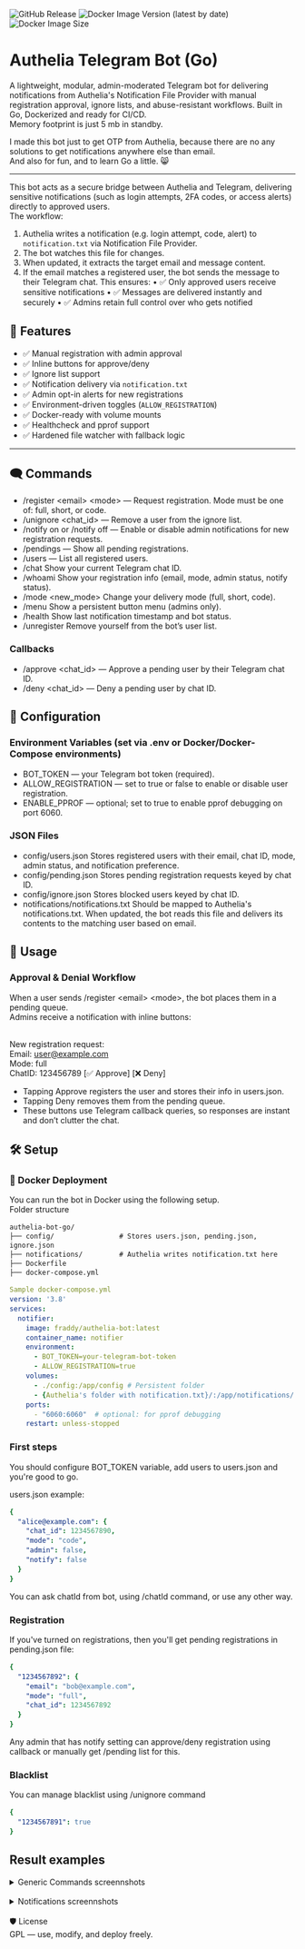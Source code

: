 ![GitHub Release](https://img.shields.io/github/v/release/fraddy91/authelia-bot-go)
![Docker Image Version (latest by date)](https://img.shields.io/docker/v/fraddy/authelia-bot?logo=docker&sort=date)
![Docker Image Size](https://img.shields.io/docker/image-size/fraddy/authelia-bot)

# Authelia Telegram Bot (Go)

A lightweight, modular, admin-moderated Telegram bot for delivering notifications from Authelia's Notification File Provider with manual registration approval, ignore lists, and abuse-resistant workflows. Built in Go, Dockerized and ready for CI/CD.
<br>Memory footprint is just 5 mb in standby.

I made this bot just to get OTP from Authelia, because there are no any solutions to get notifications anywhere else than email.
<br>And also for fun, and to learn Go a little. 😸

---

This bot acts as a secure bridge between Authelia and Telegram, delivering sensitive notifications (such as login attempts, 2FA codes, or access alerts) directly to approved users.
<br>The workflow:
1. 	Authelia writes a notification (e.g. login attempt, code, alert) to `notification.txt` via Notification File Provider.
2. 	The bot watches this file for changes.
3. 	When updated, it extracts the target email and message content.
4. 	If the email matches a registered user, the bot sends the message to their Telegram chat.
This ensures:
• 	✅ Only approved users receive sensitive notifications
• 	✅ Messages are delivered instantly and securely
• 	✅ Admins retain full control over who gets notified


## 🚀 Features

- ✅ Manual registration with admin approval
- ✅ Inline buttons for approve/deny
- ✅ Ignore list support
- ✅ Notification delivery via `notification.txt`
- ✅ Admin opt-in alerts for new registrations
- ✅ Environment-driven toggles (`ALLOW_REGISTRATION`)
- ✅ Docker-ready with volume mounts
- ✅ Healthcheck and pprof support
- ✅ Hardened file watcher with fallback logic

---

## 🗨️ Commands

- /register \<email> \<mode> — Request registration. Mode must be one of: full, short, or code.
- /unignore \<chat_id> — Remove a user from the ignore list.
- /notify on or /notify off — Enable or disable admin notifications for new registration requests.
- /pendings — Show all pending registrations.
- /users — List all registered users.
- /chat Show your current Telegram chat ID.
- /whoami Show your registration info (email, mode, admin status, notify status).
- /mode \<new_mode> Change your delivery mode (full, short, code).
- /menu Show a persistent button menu (admins only).
- /health Show last notification timestamp and bot status.
- /unregister Remove yourself from the bot’s user list.

### Callbacks

- /approve \<chat_id> — Approve a pending user by their Telegram chat ID.
- /deny \<chat_id> — Deny a pending user by chat ID.

## 🔨 Configuration

### Environment Variables (set via .env or Docker/Docker-Compose environments)

- BOT_TOKEN — your Telegram bot token (required).
- ALLOW_REGISTRATION — set to true or false to enable or disable user registration.
- ENABLE_PPROF — optional; set to true to enable pprof debugging on port 6060.

### JSON Files

- config/users.json
Stores registered users with their email, chat ID, mode, admin status, and notification preference.
- config/pending.json
Stores pending registration requests keyed by chat ID.
- config/ignore.json
Stores blocked users keyed by chat ID.
- notifications/notifications.txt
Should be mapped to Authelia's notifications.txt. When updated, the bot reads this file and delivers its contents to the matching user based on email.

## 👤 Usage

### Approval & Denial Workflow
When a user sends /register \<email> \<mode>, the bot places them in a pending queue.
<br>Admins receive a notification with inline buttons:

<br>New registration request:
<br>Email: user@example.com
<br>Mode: full
<br>ChatID: 123456789
[✅ Approve] [❌ Deny]

- Tapping Approve registers the user and stores their info in users.json.
- Tapping Deny removes them from the pending queue.
- These buttons use Telegram callback queries, so responses are instant and don’t clutter the chat.


## 🛠️ Setup

### 🐳 Docker Deployment
You can run the bot in Docker using the following setup.
<br>Folder structure
```
authelia-bot-go/
├── config/                # Stores users.json, pending.json, ignore.json
├── notifications/         # Authelia writes notification.txt here
├── Dockerfile
├── docker-compose.yml
```

```yml
Sample docker-compose.yml
version: '3.8'
services:
  notifier:
    image: fraddy/authelia-bot:latest
    container_name: notifier
    environment:
      - BOT_TOKEN=your-telegram-bot-token
      - ALLOW_REGISTRATION=true
    volumes:
      - ./config:/app/config # Persistent folder
      - {Authelia's folder with notification.txt}/:/app/notifications/ # Map to the Authelia's data folder with notification.txt
    ports:
      - "6060:6060"  # optional: for pprof debugging
    restart: unless-stopped
```

### First steps

You should configure BOT_TOKEN variable, add users to users.json and you're good to go.

users.json example:
```yml
{
  "alice@example.com": {
    "chat_id": 1234567890,
    "mode": "code",
    "admin": false,
    "notify": false
  }
}
```

You can ask chatId from bot, using /chatId command, or use any other way.

### Registration

If you've turned on registrations, then you'll get pending registrations in pending.json file:

```yml
{
  "1234567892": {
    "email": "bob@example.com",
    "mode": "full",
    "chat_id": 1234567892
  }
}
```

Any admin that has notify setting can approve/deny registration using callback or manually get /pending list for this.

### Blacklist

You can manage blacklist using /unignore command

```yml
{
  "1234567891": true
}
```

## Result examples

<details>
  <summary> Generic Commands screennshots </summary>

### Generic Commands example
![Example 1.](/assets/example1.png)
### Perdings, mode, whoami<br>
![Example 4.](/assets/example4.png)
</details>
<br>
<details>
  <summary> Notifications screennshots </summary>

### Generic Notification example<br>
![Example 2.](/assets/example2.png)
![Example 3.](/assets/example3.png)
### OTP Notification example<br>
![Example 5.](/assets/example5.png)
</details>
<br>
🛡️ License
<br>GPL — use, modify, and deploy freely.